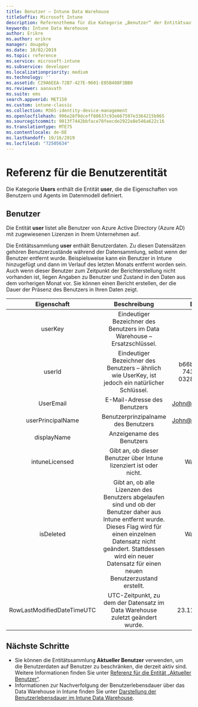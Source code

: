 ```yaml
---
title: Benutzer – Intune Data Warehouse
titleSuffix: Microsoft Intune
description: Referenzthema für die Kategorie „Benutzer“ der Entitätsauflistungen in der Intune Data Warehouse-API.
keywords: Intune Data Warehouse
author: Erikre
ms.author: erikre
manager: dougeby
ms.date: 10/02/2019
ms.topic: reference
ms.service: microsoft-intune
ms.subservice: developer
ms.localizationpriority: medium
ms.technology: ''
ms.assetid: C29A6EEA-72B7-427E-9601-E05B408F3BB0
ms.reviewer: aanavath
ms.suite: ems
search.appverid: MET150
ms.custom: intune-classic
ms.collection: M365-identity-device-management
ms.openlocfilehash: 996e28f9dceff88637c93e667597e3364215b965
ms.sourcegitcommit: 9013f7442bbface78feecde2922e8e546a622c16
ms.translationtype: MTE75
ms.contentlocale: de-DE
ms.lasthandoff: 10/16/2019
ms.locfileid: "72505634"
---
```

# <a name="reference-for-user-entity"></a>Referenz für die Benutzerentität

Die Kategorie **Users** enthält die Entität **user**, die die Eigenschaften von Benutzern und Agents im Datenmodell definiert.

## <a name="users"></a>Benutzer

Die Entität **user** listet alle Benutzer von Azure Active Directory (Azure AD) mit zugewiesenen Lizenzen in Ihrem Unternehmen auf.

Die Entitätssammlung **user** enthält Benutzerdaten. Zu diesen Datensätzen gehören Benutzerzustände während der Datensammlung, selbst wenn der Benutzer entfernt wurde. Beispielsweise kann ein Benutzer in Intune hinzugefügt und dann im Verlauf des letzten Monats entfernt worden sein. Auch wenn dieser Benutzer zum Zeitpunkt der Berichterstellung nicht vorhanden ist, liegen Angaben zu Benutzer und Zustand in den Daten aus dem vorherigen Monat vor. Sie können einen Bericht erstellen, der die Dauer der Präsenz des Benutzers in Ihren Daten zeigt.

|          Eigenschaft          |                                                                                                           Beschreibung                                                                                                          |                Beispiel               |
|:--------------------------:|:------------------------------------------------------------------------------------------------------------------------------------------------------------------------------------------------------------------------------:|:------------------------------------:|
| userKey                    | Eindeutiger Bezeichner des Benutzers im Data Warehouse – Ersatzschlüssel.                                                                                                                                                         | 123                                  |
| userId                     | Eindeutiger Bezeichner des Benutzers – ähnlich wie UserKey, ist jedoch ein natürlicher Schlüssel.                                                                                                                                                    | b66bc706-ffff-7437-0340-032819502773 |
| UserEmail                  | E-Mail-Adresse des Benutzers                                                                                                                                                                                                     | John@constoso.com                    |
| userPrincipalName                        | Benutzerprinzipalname des Benutzers                                                                                                                                                                                               | John@constoso.com                    |
| displayName                | Anzeigename des Benutzers                                                                                                                                                                                                      | John                                 |
| intuneLicensed             | Gibt an, ob dieser Benutzer über Intune lizenziert ist oder nicht.                                                                                                                                                                              | Wahr/falsch                           |
| isDeleted                  | Gibt an, ob alle Lizenzen des Benutzers abgelaufen sind und ob der Benutzer daher aus Intune entfernt wurde. Dieses Flag wird für einen einzelnen Datensatz nicht geändert. Stattdessen wird ein neuer Datensatz für einen neuen Benutzerzustand erstellt. | Wahr/falsch                           |
| RowLastModifiedDateTimeUTC | UTC-Zeitpunkt, zu dem der Datensatz im Data Warehouse zuletzt geändert wurde.                                                                                                                                                 | 23.11.2016 0:00                      |


## <a name="next-steps"></a>Nächste Schritte
- Sie können die Entitätssammlung **Aktueller Benutzer** verwenden, um die Benutzerdaten auf Benutzer zu beschränken, die derzeit aktiv sind. Weitere Informationen finden Sie unter [Referenz für die Entität „Aktueller Benutzer“](../reports-ref-current-user.md).
- Informationen zur Nachverfolgung der Benutzerlebensdauer über das Data Warehouse in Intune finden Sie unter [Darstellung der Benutzerlebensdauer im Intune Data Warehouse](reports-ref-user-timeline.md).
